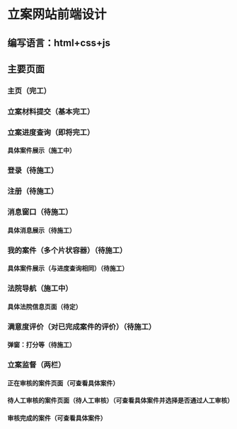 # 立案网站前端设计
## 编写语言：html+css+js
## 主要页面
### 主页（完工）
### 立案材料提交（基本完工）
### 立案进度查询（即将完工）
#### 具体案件展示（施工中）
### 登录（待施工）
### 注册（待施工）
### 消息窗口（待施工）
#### 具体消息展示（待施工）
### 我的案件（多个片状容器）（待施工）
#### 具体案件展示（与进度查询相同）（待施工）
### 法院导航（施工中）
#### 具体法院信息页面（待定）
### 满意度评价（对已完成案件的评价）（待施工）
#### 弹窗：打分等（待施工）
### 立案监督（两栏）
#### 正在审核的案件页面（可查看具体案件）
#### 待人工审核的案件页面（待人工审核）（可查看具体案件并选择是否通过人工审核）
#### 审核完成的案件（可查看具体案件）
